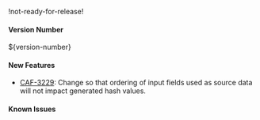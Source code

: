 !not-ready-for-release!

#### Version Number
${version-number}

#### New Features

* [CAF-3229](https://jira.autonomy.com/browse/CAF-3229): Change so that ordering of input fields used as source data will not impact generated hash values.

#### Known Issues
